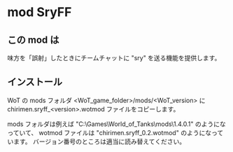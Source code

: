 # mod SryFF

## この mod は

味方を「誤射」したときにチームチャットに "sry" を送る機能を提供します。

## インストール

WoT の mods フォルダ \<WoT_game_folder\>/mods/\<WoT_version\> に
chirimen.sryff_\<version\>.wotmod ファイルをコピーします。

mods フォルダは例えば "C:\Games\World_of_Tanks\mods\1.4.0.1" のようになっていて、
wotmod ファイルは "chirimen.sryff_0.2.wotmod" のようになっています。
バージョン番号のところは適当に読み替えてください。
